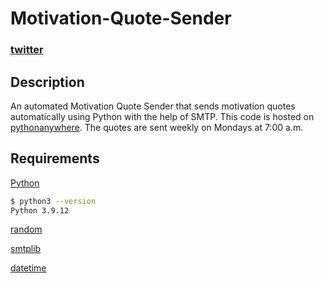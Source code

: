 # Motivation-Quote-Sender

### [twitter](https://twitter.com/achte_te)

## Description

An automated Motivation Quote Sender that sends motivation quotes automatically using Python with the help of SMTP. This code is hosted on [pythonanywhere](https://www.pythonanywhere.com). The quotes are sent weekly on Mondays at 7:00 a.m.

## Requirements

[Python](https://www.python.org/)

```sh
$ python3 --version
Python 3.9.12
```

[random](https://docs.python.org/3/library/random.html)

[smtplib](https://docs.python.org/3/library/smtplib.html)

[datetime](https://docs.python.org/3/library/datetime.html)

